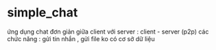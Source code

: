 # simple_chat 
ứng dụng chat đơn giản giữa client với server : client - server (p2p)
các chức năng : gửi tin nhắn , gửi file 
ko có cơ sở dữ liệu 
